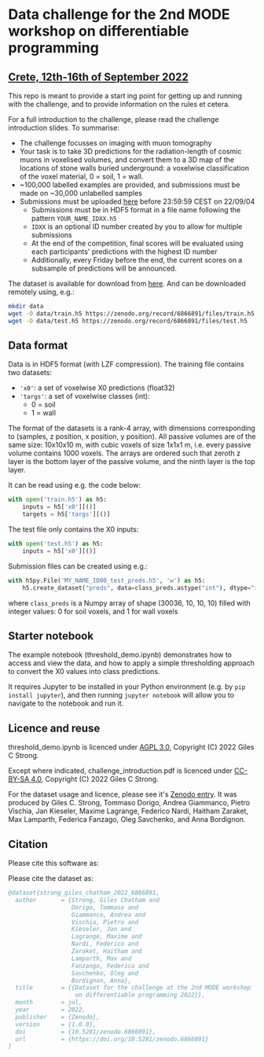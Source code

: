 # Data challenge for the 2nd MODE workshop on differentiable programming

## [Crete, 12th-16th of September 2022](https://indico.cern.ch/event/1145124/)

This repo is meant to provide a start ing point for getting up and running with the challenge, and to provide information on the rules et cetera.

For a full introduction to the challenge, please read the challenge introduction slides. To summarise:

- The challenge focusses on imaging with muon tomography
- Your task is to take 3D predictions for the radiation-length of cosmic muons in voxelised volumes, and convert them to a 3D map of the locations of stone walls buried underground: a voxelwise classification of the voxel material, 0 = soil, 1 = wall.
- ~100,000 labelled examples are provided, and submissions must be made on ~30,000 unlabelled samples
- Submissions must be uploaded [here](https://cernbox.cern.ch/index.php/s/ylsOYg9q7hcRk4l) before 23:59:59 CEST on 22/09/04
    - Submissions must be in HDF5 format in a file name following the pattern `YOUR_NAME_IDXX.h5`
    - `IDXX` is an optional ID number created by you to allow for multiple submissions
    - At the end of the competition, final scores will be evaluated using each participants' predictions with the highest ID number
    - Additionally, every Friday before the end, the current scores on a subsample of predictions will be announced.

The dataset is available for download from [here](https://doi.org/10.5281/zenodo.6866890).
And can be downloaded remotely using, e.g.:

```bash
mkdir data
wget -O data/train.h5 https://zenodo.org/record/6866891/files/train.h5
wget -O data/test.h5 https://zenodo.org/record/6866891/files/test.h5    
```

## Data format

Data is in HDF5 format (with LZF compression). The training file contains two datasets:

- `'x0'`: a set of voxelwise X0 predictions (float32)
- `'targs'`: a set of voxelwise classes (int):
    - 0 = soil
    - 1 = wall

The format of the datasets is a rank-4 array, with dimensions corresponding to (samples, z position, x position, y position).
All passive volumes are of the same size: 10x10x10 m, with cubic voxels of size 1x1x1 m, i.e. every passive volume contains 1000 voxels.
The arrays are ordered such that zeroth z layer is the bottom layer of the passive volume, and the ninth layer is the top layer.

It can be read using e.g. the code below:

```python
with open('train.h5') as h5:
    inputs = h5['x0'][()]
    targets = h5['targs'][()]
```

The test file only contains the X0 inputs:

```python
with open('test.h5') as h5:
    inputs = h5['x0'][()]
```

Submission files can be created using e.g.:

```python
with h5py.File('MY_NAME_ID00_test_preds.h5', 'w') as h5:
    h5.create_dataset("preds", data=class_preds.astype("int"), dtype="int", compression='lzf')
```

where `class_preds` is a Numpy array of shape (30036, 10, 10, 10) filled with integer values: 0 for soil voxels, and 1 for wall voxels

## Starter notebook

The example notebook (threshold_demo.ipynb) demonstrates how to access and view the data, and how to apply a simple thresholding approach to convert the X0 values into class predictions.

It requires Jupyter to be installed in your Python environment (e.g. by `pip install jupyter`), and then running `jupyter notebook` will allow you to navigate to the notebook and run it.

## Licence and reuse

threshold_demo.ipynb is licenced under [AGPL 3.0](https://github.com/GilesStrong/mode_diffprog_22_challenge/blob/main/LICENSE), Copyright (C) 2022 Giles C Strong.

Except where indicated, challenge_introduction.pdf is licenced under [CC-BY-SA 4.0](https://creativecommons.org/licenses/by-sa/4.0/), Copyright (C) 2022 Giles C Strong.

For the dataset usage and licence, please see it's [Zenodo entry](https://doi.org/10.5281/zenodo.6866890). It was produced by Giles C. Strong, Tommaso Dorigo, Andrea Giammanco, Pietro Vischia, Jan Kieseler, Maxime Lagrange, Federico Nardi, Haitham Zaraket, Max Lamparth, Federica Fanzago, Oleg Savchenko, and Anna Bordignon.


## Citation

Please cite this software as:

Please cite the dataset as:

```bibtex
@dataset{strong_giles_chatham_2022_6866891,
  author       = {Strong, Giles Chatham and
                  Dorigo, Tommaso and
                  Giammanco, Andrea and
                  Vischia, Pietro and
                  Kieseler, Jan and
                  Lagrange, Maxime and
                  Nardi, Federico and
                  Zaraket, Haitham and
                  Lamparth, Max and
                  Fanzango, Federica and
                  Savchenko, Oleg and
                  Bordignon, Anna},
  title        = {{Dataset for the challenge at the 2nd MODE workshop 
                   on differentiable programming 2022}},
  month        = jul,
  year         = 2022,
  publisher    = {Zenodo},
  version      = {1.0.0},
  doi          = {10.5281/zenodo.6866891},
  url          = {https://doi.org/10.5281/zenodo.6866891}
}
```
